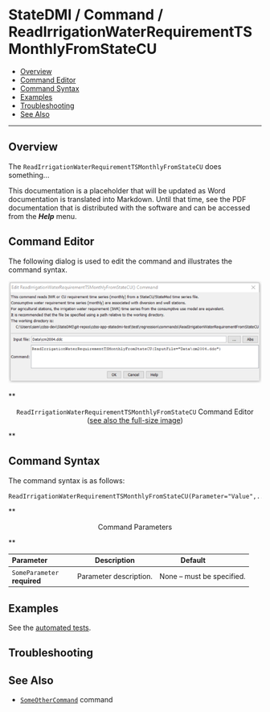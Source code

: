 # StateDMI / Command / ReadIrrigationWaterRequirementTSMonthlyFromStateCU #

* [Overview](#overview)
* [Command Editor](#command-editor)
* [Command Syntax](#command-syntax)
* [Examples](#examples)
* [Troubleshooting](#troubleshooting)
* [See Also](#see-also)

-------------------------

## Overview ##

The `ReadIrrigationWaterRequirementTSMonthlyFromStateCU` does something...

This documentation is a placeholder that will be updated as Word documentation is translated into Markdown.
Until that time, see the PDF documentation that is distributed with the software and can be accessed
from the ***Help*** menu.

## Command Editor ##

The following dialog is used to edit the command and illustrates the command syntax.

![ReadIrrigationWaterRequirementTSMonthlyFromStateCU](ReadIrrigationWaterRequirementTSMonthlyFromStateCU.png)

**<p style="text-align: center;">
`ReadIrrigationWaterRequirementTSMonthlyFromStateCU` Command Editor (<a href="../ReadIrrigationWaterRequirementTSMonthlyFromStateCU.png">see also the full-size image</a>)
</p>**

## Command Syntax ##

The command syntax is as follows:

```text
ReadIrrigationWaterRequirementTSMonthlyFromStateCU(Parameter="Value",...)
```
**<p style="text-align: center;">
Command Parameters
</p>**

| **Parameter**&nbsp;&nbsp;&nbsp;&nbsp;&nbsp;&nbsp;&nbsp;&nbsp;&nbsp;&nbsp;&nbsp;&nbsp; | **Description** | **Default**&nbsp;&nbsp;&nbsp;&nbsp;&nbsp;&nbsp;&nbsp;&nbsp;&nbsp;&nbsp; |
| --------------|-----------------|----------------- |
|`SomeParameter`<br>**required**|Parameter description.|None – must be specified.|

## Examples ##

See the [automated tests](https://github.com/OpenWaterFoundation/cdss-app-statedmi-main/tree/master/test/regression/commands/ReadIrrigationWaterRequirementTSMonthlyFromStateCU).

## Troubleshooting ##

## See Also ##

* [`SomeOtherCommand`](../SomeOtherCommand/SomeOtherCommand) command
